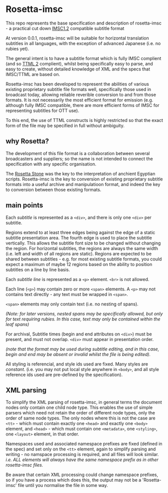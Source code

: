 # Rosetta-imsc
This repo represents the base specification and description of rosetta-imsc - a practical cut down [IMSC1.2](https://www.w3.org/TR/ttml-imsc1.2/) compatible subtitle format

At version 0.0.1, rosetta-imsc will be suitable for horizontal translation subtitles in all languages, with the exception of advanced Japanese (i.e. no rubies yet).

The general intent is to have a subtitle format which is fully IMSC complient (and so [TTML 2](https://www.w3.org/TR/2018/REC-ttml2-20181108/) complient), whilst being specifically easy to parse, and easy to create, without detailed knowledge of XML and the specs that IMSC/TTML are based on.

Rosetta-imsc has been developed to represent the abilities of various existing proprietary subtitle file formats well, specifically those used in broadcast today, allowing reliable reverible conversion to and from those formats.  It is not necessarily the most efficient format for emission (e.g. although fully IMSC compatible, there are more efficient forms of IMSC for representing subtitles for OTT use).

To this end, the use of TTML constructs is highly restricted so that the exact form of the file may be specified in full without ambiguity.

## why Rosetta?
The development of this file format is a collaboration between several broadcasters and suppliers; so the name is not intended to connect the specification with any specific organisation.

The [Rosetta Stone](https://en.wikipedia.org/wiki/Rosetta_Stone) was the key to the interpretation of anchient Egyptian scripts.  Rosetta-imsc is the key to conversion of existing proprietary subtitle formats into a useful archive and manipulatioon format, and indeed the key to conversion between those existing formats.

## main points
Each *subtitle* is represented as a `<div>`, and there is only one `<div>` per subtitle.
  
Regions extend to at least three edges being against the edge of a static subtitle presentation area.  The fourth edge is used to place the subtitle vertically.  This allows the subtitle font size to be changed without changing the region.  For horizontal subtitles, the regions are always the same width (i.e. left and width of all regions are static).  Regions are expected to be shared between subtitles - e.g. for most existing subtitle formats, you could expect a maximum of maybe 12 regions based on the ability to position subtitles on a line by line basis.
  
Each *subtitle line* is represented as a `<p>` element.  `<br>` is not allowed.
  
Each line (`<p>`) may contain zero or more `<span>` elements.  A `<p>` may not contains text directly - any text must be wrapped in `<span>`.
  
`<span>` elements may only contain text (i.e. no nesting of spans).

*(Note: for later versions, nested spans may be specifically allowed, but only for text requiring rubies.  In this case, text may only be contained within the leaf spans)*

For archival, Subtitle times (begin and end attributes on `<div>`) must be present, and must not overlap.  `<div>` must appear in presentation order.

*(note that the format may be used during subtitle editing, and in this case, begin and end may be absent or invalid whilst the file is being edited).*

All styling is referencial, and style ids used are fixed.  Many styles are *constant*.  (i.e. you may not put local style anywhere in `<body>`, and all style reference ids used are pre-defined by the specification).

## XML parsing
To simplify the XML parsing of rosetta-imsc, in general terms the document nodes only contain one child node type.  This enables the use of simple parsers which need not retain the order of different node types, only the order of same node types.  The only nodes where this is not the case are `<tt>` - which must contain exactly one `<head>` and exactly one `<body>` element, and `<head>` - which must contain one `<metadata>`, one `<styling>`, one `<layout>` element, in that order.

Namespaces used and associated namespace prefixes are fixed (defined in the spec) and set only on the `<tt>` element, again to simplify parsing and writing - no namspace processing is required, and all files will look similar.  *i.e. ALL elements will always have the same namespace prefix as in other rosetta-imsc files.*

Be aware that certain XML processing could change namespace prefixes, so if you have a process which does this, the output may not be a 'Rosetta-imsc' file until you normalise the file in some way.
